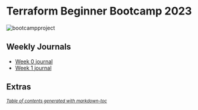 # Terraform Beginner Bootcamp 2023

![bootcampproject](https://github.com/WelshieGD/terraform-beginner-bootcamp-2023/assets/120795390/f8e48e9a-ae3e-44c8-a285-99507ac9b9fc)

## Weekly Journals
- [Week 0 journal](journal/week0.md)
- [Week 1 journal](journal/week1.md)
## Extras
<small><i><a href='http://ecotrust-canada.github.io/markdown-toc/'>Table of contents generated with markdown-toc</a></i></small>

